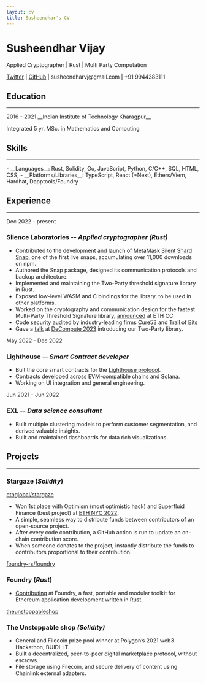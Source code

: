 ```yaml
---
layout: cv
title: Susheendhar's CV
---
```


# Susheendhar Vijay
Applied Cryptographer | Rust | Multi Party Computation

<div id="webaddress">
<a href="https://twitter.com/statemachines_">Twitter</a>
| <a href="https://github.com/psushi">GitHub</a>
    | susheendharvj@gmail.com | +91 9944383111
</div>


## Education
<hr/>
<span class="date">2016 - 2021</span>
__Indian Institute of Technology Kharagpur__  
<p>Integrated 5 yr. MSc. in Mathematics and Computing</p>

## Skills
<hr/>
- __Languages__:  Rust, Solidity, Go, JavaScript, Python, C/C++, SQL, HTML, CSS, 
- __Platforms/Libraries__: TypeScript, React (+Next), Ethers/Viem, Hardhat, Dapptools/Foundry

## Experience 
<hr/>


<span class="date">Dec 2022 - present</span>
### __Silence Laboratories__ -- _Applied cryptographer (Rust)_
- Contributed to the development and launch of MetaMask [Silent Shard Snap](https://snaps.metamask.io/snap/npm/silencelaboratories/silent-shard-snap/), one of the first live snaps, accumulating over 11,000 downloads on npm.
- Authored the Snap package, designed its communication protocols and backup architecture.
- Implemented and maintaining the Two-Party threshold signature library in Rust.
- Exposed low-level WASM and C bindings for the library, to be used in other platforms.
- Worked on the cryptography and communication design for the fastest Multi-Party Threshold Signature library, [announced](https://www.youtube.com/watch?v=Su_4qlFHUyM) at ETH CC 
- Code security audited by industry-leading firms [Cure53](https://cure53.de/) and [Trail of Bits](https://www.trailofbits.com/)
- Gave a [talk](https://www.youtube.com/watch?v=ExW13gD5pLE&list=PLUVZ-xc5r7-wj-dXi0uSXckI7LzjnZxGA&index=22) at [DeCompute 2023](https://www.decompute.org/) introducing our Two-Party library.


<span class="date">May 2022 - Dec 2022</span>

### __Lighthouse__ -- _Smart Contract developer_

- Buit the core smart contracts for the [Lighthouse protocol](https://www.lighthouse.xyz/).
- Contracts developed across EVM-compatible chains and Solana.
- Working on UI integration and general engineering.


<span class="date">Jun 2021 - Jun 2022</span>
### __EXL__ --  _Data science consultant_

- Built multiple clustering models to perform customer segmentation, and derived valuable insights.
- Built and maintained dashboards for data rich visualizations.


## Projects
<hr>

### __Stargaze__ (_Solidity_)
<span class="date"><a href="https://ethglobal.com/showcase/stargaze-igmkq">ethglobal/stargaze</a></span>
- Won 1st place with Optimism (most optimistic hack) and Superfluid Finance (best project) at [ETH NYC 2022](https://nyc.ethglobal.co/). 
- A simple, seamless way to distribute funds between contributors of an open-source project. 
- After every code contribution, a GitHub action is run to update an on-chain contribution score.
- When someone donates to the project, instantly distribute the funds to contributors proportional to their contribution.  


<span class="date"><a href="https://github.com/foundry-rs/foundry">foundry-rs/foundry</a></span>
### __Foundry__ (_Rust_)
- [Contributing](https://github.com/foundry-rs/foundry/commits?author=psushi) at Foundry, a fast, portable and modular toolkit for Ethereum application development written in Rust.


<span class="date"><a href="https://github.com/pbshgthm/theunstoppableshop">theunstoppableshop</a></span>
### __The Unstoppable shop__ _(Solidity)_
- General and Filecoin prize pool winner at Polygon’s 2021 web3 Hackathon, BUIDL IT.
- Built a decentralized, peer-to-peer digital marketplace protocol, without escrows.
- File storage using Filecoin, and secure delivery of content using Chainlink external adapters.






<!-- ### Footer

Last updated: May 2013 -->


